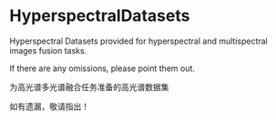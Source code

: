 # HyperspectralDatasets
Hyperspectral Datasets provided for hyperspectral and multispectral images fusion tasks.

If there are any omissions, please point them out.


为高光谱多光谱融合任务准备的高光谱数据集

如有遗漏，敬请指出！


